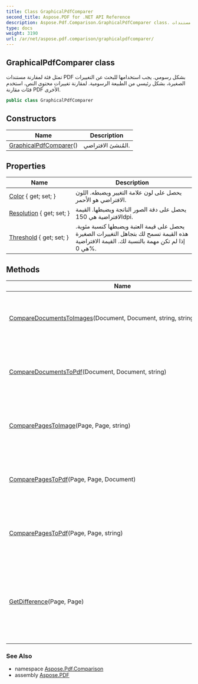 ```yaml
---
title: Class GraphicalPdfComparer
second_title: Aspose.PDF for .NET API Reference
description: Aspose.Pdf.Comparison.GraphicalPdfComparer class. تمثل فئة لمقارنة مستندات PDF بشكل رسومي. يجب استخدامها للبحث عن التغييرات الصغيرة، بشكل رئيسي من الطبيعة الرسومية. لمقارنة تغييرات محتوى النص، استخدم فئات مقارنة PDF الأخرى.
type: docs
weight: 3190
url: /ar/net/aspose.pdf.comparison/graphicalpdfcomparer/
---
```

## GraphicalPdfComparer class

تمثل فئة لمقارنة مستندات PDF بشكل رسومي. يجب استخدامها للبحث عن التغييرات الصغيرة، بشكل رئيسي من الطبيعة الرسومية. لمقارنة تغييرات محتوى النص، استخدم فئات مقارنة PDF الأخرى.

```csharp
public class GraphicalPdfComparer
```

## Constructors

| Name | Description |
| --- | --- |
| [GraphicalPdfComparer](graphicalpdfcomparer/)() | المُنشئ الافتراضي. |

## Properties

| Name | Description |
| --- | --- |
| [Color](../../aspose.pdf.comparison/graphicalpdfcomparer/color/) { get; set; } | يحصل على لون علامة التغيير ويضبطه. اللون الافتراضي هو الأحمر. |
| [Resolution](../../aspose.pdf.comparison/graphicalpdfcomparer/resolution/) { get; set; } | يحصل على دقة الصور الناتجة ويضبطها. القيمة الافتراضية هي 150dpi. |
| [Threshold](../../aspose.pdf.comparison/graphicalpdfcomparer/threshold/) { get; set; } | يحصل على قيمة العتبة ويضبطها كنسبة مئوية. هذه القيمة تسمح لك بتجاهل التغييرات الصغيرة إذا لم تكن مهمة بالنسبة لك. القيمة الافتراضية هي 0%. |

## Methods

| Name | Description |
| --- | --- |
| [CompareDocumentsToImages](../../aspose.pdf.comparison/graphicalpdfcomparer/comparedocumentstoimages/)(Document, Document, string, string, ImageFormat) | يقارن المستندات بشكل رسومي. يتم وضع نتيجة المقارنة في الصور. |
| [CompareDocumentsToPdf](../../aspose.pdf.comparison/graphicalpdfcomparer/comparedocumentstopdf/)(Document, Document, string) | يقارن المستندات بشكل رسومي. يتم وضع نتيجة المقارنة في مستند PDF. |
| [ComparePagesToImage](../../aspose.pdf.comparison/graphicalpdfcomparer/comparepagestoimage/)(Page, Page, string) | يقارن الصفحات بشكل رسومي. يتم وضع نتيجة المقارنة في صورة. |
| [ComparePagesToPdf](../../aspose.pdf.comparison/graphicalpdfcomparer/comparepagestopdf/#comparepagestopdf)(Page, Page, Document) | يقارن الصفحات بشكل رسومي. يتم وضع نتيجة المقارنة في مستند PDF. |
| [ComparePagesToPdf](../../aspose.pdf.comparison/graphicalpdfcomparer/comparepagestopdf/#comparepagestopdf_1)(Page, Page, string) | يقارن الصفحات بشكل رسومي. يتم وضع نتيجة المقارنة في مستند PDF. |
| [GetDifference](../../aspose.pdf.comparison/graphicalpdfcomparer/getdifference/)(Page, Page) | يحصل على الفروقات بين صور الصفحات. تحتوي النتيجة على صورة للصفحة الأولى المقارنة ومصفوفة من الفروقات. |

### See Also

* namespace [Aspose.Pdf.Comparison](../../aspose.pdf.comparison/)
* assembly [Aspose.PDF](../../)